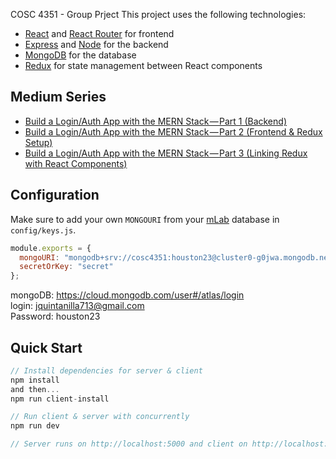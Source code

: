 COSC 4351 - Group Prject
This project uses the following technologies:

- [React](https://reactjs.org) and [React Router](https://reacttraining.com/react-router/) for frontend
- [Express](http://expressjs.com/) and [Node](https://nodejs.org/en/) for the backend
- [MongoDB](https://www.mongodb.com/) for the database
- [Redux](https://redux.js.org/basics/usagewithreact) for state management between React components

## Medium Series

- [Build a Login/Auth App with the MERN Stack — Part 1 (Backend)](https://blog.bitsrc.io/build-a-login-auth-app-with-mern-stack-part-1-c405048e3669)
- [Build a Login/Auth App with the MERN Stack — Part 2 (Frontend & Redux Setup)](https://blog.bitsrc.io/build-a-login-auth-app-with-mern-stack-part-2-frontend-6eac4e38ee82)
- [Build a Login/Auth App with the MERN Stack — Part 3 (Linking Redux with React Components)](https://blog.bitsrc.io/build-a-login-auth-app-with-the-mern-stack-part-3-react-components-88190f8db718)

## Configuration

Make sure to add your own `MONGOURI` from your [mLab](http://mlab.com) database in `config/keys.js`.

```javascript
module.exports = {
  mongoURI: "mongodb+srv://cosc4351:houston23@cluster0-g0jwa.mongodb.net/test?retryWrites=true&w=majority",
  secretOrKey: "secret"
};
```
mongoDB: https://cloud.mongodb.com/user#/atlas/login  
login: jquintanilla713@gmail.com  
Password: houston23  

## Quick Start

```javascript
// Install dependencies for server & client
npm install 
and then...
npm run client-install

// Run client & server with concurrently
npm run dev

// Server runs on http://localhost:5000 and client on http://localhost:3000
```

